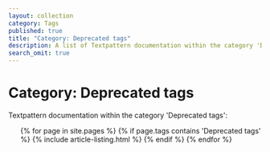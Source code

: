 ```yaml
---
layout: collection
category: Tags
published: true
title: "Category: Deprecated tags"
description: A list of Textpattern documentation within the category 'Deprecated tags'.
search_omit: true
---
```


# Category: Deprecated tags

Textpattern documentation within the category 'Deprecated tags':

<ol class="list--no-bullets">
    {% for page in site.pages %}
        {% if page.tags contains 'Deprecated tags' %}
            {% include article-listing.html %}
        {% endif %}
    {% endfor %}
</ol>
